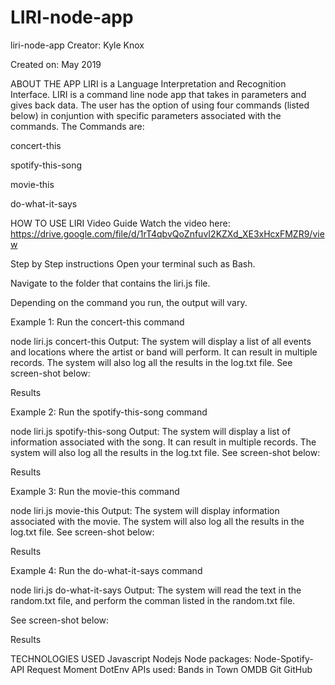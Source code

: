 # LIRI-node-app

liri-node-app
Creator: Kyle Knox

Created on: May 2019

ABOUT THE APP
LIRI is a Language Interpretation and Recognition Interface. LIRI is a command line node app that takes in parameters and gives back data. The user has the option of using four commands (listed below) in conjuntion with specific parameters associated with the commands. The Commands are:

concert-this

spotify-this-song

movie-this

do-what-it-says

HOW TO USE LIRI
Video Guide
Watch the video here: https://drive.google.com/file/d/1rT4qbvQoZnfuvI2KZXd_XE3xHcxFMZR9/view

Step by Step instructions
Open your terminal such as Bash.

Navigate to the folder that contains the liri.js file.

Depending on the command you run, the output will vary.

Example 1: Run the concert-this command

 node liri.js concert-this <name of artist or band>
Output: The system will display a list of all events and locations where the artist or band will perform. It can result in multiple records. The system will also log all the results in the log.txt file. See screen-shot below:

Results

Example 2: Run the spotify-this-song command

 node liri.js spotify-this-song <name of song>
Output: The system will display a list of information associated with the song. It can result in multiple records. The system will also log all the results in the log.txt file. See screen-shot below:

Results

Example 3: Run the movie-this command

 node liri.js movie-this <name of movie>
Output: The system will display information associated with the movie. The system will also log all the results in the log.txt file. See screen-shot below:

Results

Example 4: Run the do-what-it-says command

 node liri.js do-what-it-says
Output: The system will read the text in the random.txt file, and perform the comman listed in the random.txt file.

See screen-shot below:

Results

TECHNOLOGIES USED
Javascript
Nodejs
Node packages:
Node-Spotify-API
Request
Moment
DotEnv
APIs used:
Bands in Town
OMDB
Git
GitHub